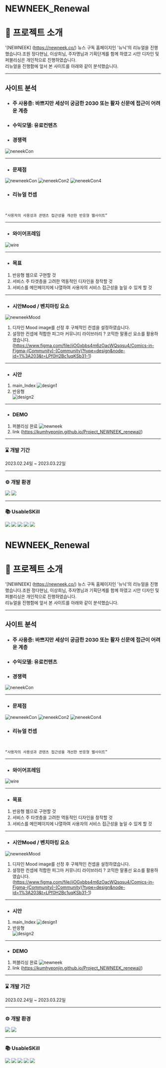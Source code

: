 # NEWNEEK_Renewal 



# 🙋 프로젝트 소개

'[NEWNEEK] (https://newneek.co/) 뉴스 구독 홈페이지인 '뉴닉'의 리뉴얼을 진행했습니다.조원 정다현님, 이상희님, 주자명님과 기획단계를 함께 하였고 시안 디자인 및 퍼블리싱은 개인적으로 진행하였습니다.  
 리뉴얼을 진행함에 앞서 본 사이트를 아래와 같이 분석했습니다.  
  <hr/>

 ## 사이트 분석

  - ### 주 사용층: 바쁘지만 세상이 궁금한 2030 또는 활자 신문에 접근이 어려운 계층
  - ### 수익모델: 유료컨텐츠
  - ### 경쟁력
 ![neneekCon](https://github.com/kumhyeonjin/Project_NEWNEEK_renewal/assets/122090183/3f3146c6-0f57-4c49-99e4-ac52d4e6f193)
 <hr/>

  - ### 문제점
 ![newneekCon](https://github.com/kumhyeonjin/Project_NEWNEEK_renewal/assets/122090183/4079c20f-5597-4246-8aad-581520ba41c5)
 ![neneekCon2](https://github.com/kumhyeonjin/Project_NEWNEEK_renewal/assets/122090183/eb14368f-fb8b-40a0-909b-1fc6cc1e4634)
 ![neneekCon4](https://github.com/kumhyeonjin/Project_NEWNEEK_renewal/assets/122090183/7e114a75-7639-4460-89d7-f7d8ca77355e)

  - ### 리뉴얼 컨셉
   <br/>
    
    “사용자의 사용성과 콘텐츠 접근성을 개선한 반응형 웹사이트”

  <hr/>

 - ### 와이어프레임
  ![wire](https://github.com/kumhyeonjin/Project_NEWNEEK_renewal/assets/122090183/b8381bb5-96b8-417e-88a2-d53651558059)
  <hr/>

  - ### 목표 
  1. 반응형 웹으로 구현할 것 
  2. 서비스 주 타겟층을 고려한 역동적인 디자인을 창작할 것
  3. 서비스를 메인페이지에 나열하여 사용자의 서비스 접근성을 높일 수 있게 할 것
  <hr/>

 - ### 시안Mood / 벤치마킹 요소 

 ![newneekMood](https://github.com/kumhyeonjin/Project_NEWNEEK_renewal/assets/122090183/e95860cd-0a5b-4528-b6d4-9277aa684b1a)
  1. 디자인 Mood image를 선정 후 구체적인 컨셉을 설정하였습니다.
  2. 설정한 컨셉에 적합한 피그마 커뮤니티 라이브러리 ? 코믹한 말풍선 요소를 활용하였습니다.(https://www.figma.com/file/iiOGxbbs4m6zOacWQsqsu4/Comics-in-Figma-(Community)-(Community)?type=design&node-id=1%3A203&t=LPf0H2Bc1uqKSb31-1)
  <hr/>

 - ### 시안 
 1. main_Index
 ![design1](https://github.com/kumhyeonjin/Project_NEWNEEK_renewal/assets/122090183/6b1c44d2-fb91-4f8b-a905-0a23f3db4175)
 2. 반응형 <br/>
  ![design2](https://github.com/kumhyeonjin/Project_NEWNEEK_renewal/assets/122090183/987b53ff-6ba4-4061-9ce5-643d3e3a667d)
 <hr/>

- ### DEMO
 1. 퍼블리싱 완료
  ![newneek](https://github.com/kumhyeonjin/Project_NEWNEEK_renewal/assets/122090183/f0b89a75-c0d3-425f-9892-704c8b0eb3a5)
 2. link
  (https://kumhyeonjin.github.io/Project_NEWNEEK_renewal/) 
  <hr/>

### ⌛ 개발 기간

2023.02.24일 ~ 2023.03.22일
 <hr/>

### ⚙ 개발 환경

<img src="https://img.shields.io/badge/Visual%20Studio%20Code-007ACC?style=flat&logo=VisualStudioCode&logoColor=white" />
<img src="https://img.shields.io/badge/figma-F24E1E?style=flat&logo=figma&logoColor=white" />
 <hr/>

### 📚 UsableSKill
<img src="https://img.shields.io/badge/Photoshop-31A8FF?style=flat&logo=adobephotoshop&logoColor=white"> 
    <img src="https://img.shields.io/badge/Illustration-FF9A00?style=flat&logo=adobeillustrator&logoColor=white"> 
<img src="https://img.shields.io/badge/HTML5-E34F26?style=flat&logo=HTML5&logoColor=white"/>
<img src="https://img.shields.io/badge/CSS3-1572B6?style=flat&logo=CSS3&logoColor=white"/>
<img src="https://img.shields.io/badge/JavaScript-F7DF1E?style=flat&logo=JavaScript&logoColor=white"/>



# NEWNEEK_Renewal 



# 🙋 프로젝트 소개

'[NEWNEEK] (https://newneek.co/) 뉴스 구독 홈페이지인 '뉴닉'의 리뉴얼을 진행했습니다.조원 정다현님, 이상희님, 주자명님과 기획단계를 함께 하였고 시안 디자인 및 퍼블리싱은 개인적으로 진행하였습니다.  
 리뉴얼을 진행함에 앞서 본 사이트를 아래와 같이 분석했습니다.  
  <hr/>

 ## 사이트 분석

  - ### 주 사용층: 바쁘지만 세상이 궁금한 2030 또는 활자 신문에 접근이 어려운 계층
  - ### 수익모델: 유료컨텐츠
  - ### 경쟁력
 ![neneekCon](https://github.com/kumhyeonjin/Project_NEWNEEK_renewal/assets/122090183/3f3146c6-0f57-4c49-99e4-ac52d4e6f193)
 <hr/>

  - ### 문제점
 ![newneekCon](https://github.com/kumhyeonjin/Project_NEWNEEK_renewal/assets/122090183/4079c20f-5597-4246-8aad-581520ba41c5)
 ![neneekCon2](https://github.com/kumhyeonjin/Project_NEWNEEK_renewal/assets/122090183/eb14368f-fb8b-40a0-909b-1fc6cc1e4634)
 ![neneekCon4](https://github.com/kumhyeonjin/Project_NEWNEEK_renewal/assets/122090183/7e114a75-7639-4460-89d7-f7d8ca77355e)

  - ### 리뉴얼 컨셉
   <br/>
    
    “사용자의 사용성과 콘텐츠 접근성을 개선한 반응형 웹사이트”

  <hr/>

 - ### 와이어프레임
  ![wire](https://github.com/kumhyeonjin/Project_NEWNEEK_renewal/assets/122090183/b8381bb5-96b8-417e-88a2-d53651558059)
  <hr/>

  - ### 목표 
  1. 반응형 웹으로 구현할 것 
  2. 서비스 주 타겟층을 고려한 역동적인 디자인을 창작할 것
  3. 서비스를 메인페이지에 나열하여 사용자의 서비스 접근성을 높일 수 있게 할 것
  <hr/>

 - ### 시안Mood / 벤치마킹 요소 

 ![newneekMood](https://github.com/kumhyeonjin/Project_NEWNEEK_renewal/assets/122090183/e95860cd-0a5b-4528-b6d4-9277aa684b1a)
  1. 디자인 Mood image를 선정 후 구체적인 컨셉을 설정하였습니다.
  2. 설정한 컨셉에 적합한 피그마 커뮤니티 라이브러리 ? 코믹한 말풍선 요소를 활용하였습니다.(https://www.figma.com/file/iiOGxbbs4m6zOacWQsqsu4/Comics-in-Figma-(Community)-(Community)?type=design&node-id=1%3A203&t=LPf0H2Bc1uqKSb31-1)
  <hr/>

 - ### 시안 
 1. main_Index
 ![design1](https://github.com/kumhyeonjin/Project_NEWNEEK_renewal/assets/122090183/6b1c44d2-fb91-4f8b-a905-0a23f3db4175)
 2. 반응형 <br/>
  ![design2](https://github.com/kumhyeonjin/Project_NEWNEEK_renewal/assets/122090183/987b53ff-6ba4-4061-9ce5-643d3e3a667d)
 <hr/>

- ### DEMO
 1. 퍼블리싱 완료
  ![newneek](https://github.com/kumhyeonjin/Project_NEWNEEK_renewal/assets/122090183/f0b89a75-c0d3-425f-9892-704c8b0eb3a5)
 2. link
  (https://kumhyeonjin.github.io/Project_NEWNEEK_renewal/) 
  <hr/>

### ⌛ 개발 기간

2023.02.24일 ~ 2023.03.22일
 <hr/>

### ⚙ 개발 환경

<img src="https://img.shields.io/badge/Visual%20Studio%20Code-007ACC?style=flat&logo=VisualStudioCode&logoColor=white" />
<img src="https://img.shields.io/badge/figma-F24E1E?style=flat&logo=figma&logoColor=white" />
 <hr/>

### 📚 UsableSKill
<img src="https://img.shields.io/badge/Photoshop-31A8FF?style=flat&logo=adobephotoshop&logoColor=white"> 
    <img src="https://img.shields.io/badge/Illustration-FF9A00?style=flat&logo=adobeillustrator&logoColor=white"> 
<img src="https://img.shields.io/badge/HTML5-E34F26?style=flat&logo=HTML5&logoColor=white"/>
<img src="https://img.shields.io/badge/CSS3-1572B6?style=flat&logo=CSS3&logoColor=white"/>
<img src="https://img.shields.io/badge/JavaScript-F7DF1E?style=flat&logo=JavaScript&logoColor=white"/>



